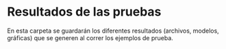 # Resultados de las pruebas

En esta carpeta se guardarán los diferentes resultados (archivos, modelos, gráficas) que se generen al correr los ejemplos de prueba.